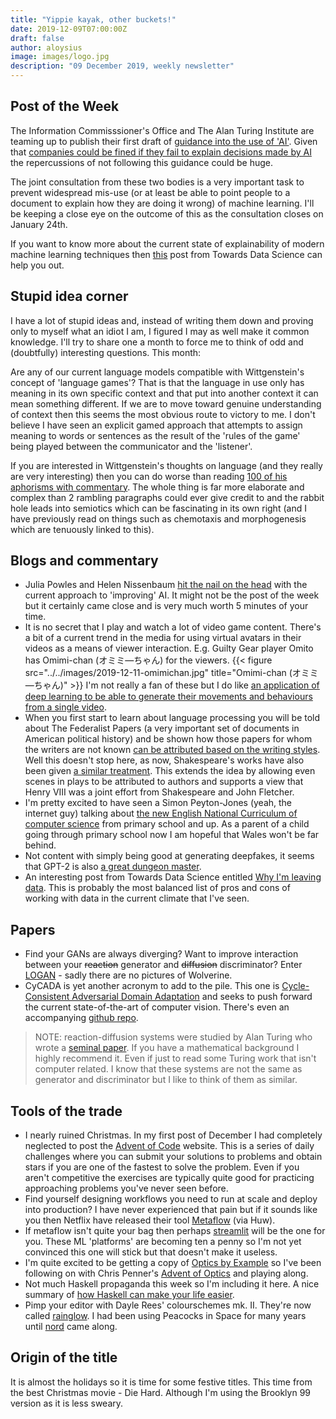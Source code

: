 ```yaml
---
title: "Yippie kayak, other buckets!"
date: 2019-12-09T07:00:00Z
draft: false
author: aloysius
image: images/logo.jpg
description: "09 December 2019, weekly newsletter"
---
```


## Post of the Week

The Information Commisssioner's Office and The Alan Turing Institute are
teaming up to publish their first draft of [guidance into the use of
'AI'](https://ico.org.uk/about-the-ico/news-and-events/blog-ico-and-the-alan-turing-institute-open-consultation-on-first-piece-of-ai-guidance/).
Given that [companies could be fined if they fail to explain decisions made by
AI](https://www.newscientist.com/article/2225186-companies-could-be-fined-if-they-fail-to-explain-decisions-made-by-ai/)
the repercussions of not following this guidance could be huge.

The joint consultation from these two bodies is a very important task to prevent
widespread mis-use (or at least be able to point people to a document to explain
how they are doing it wrong) of machine learning. I'll be keeping a close eye on
the outcome of this as the consultation closes on January 24th.

If you want to know more about the current state of explainability of modern
machine learning techniques then
[this](https://towardsdatascience.com/an-overview-of-model-explainability-in-modern-machine-learning-fc0f22c8c29a)
post from Towards Data Science can help you out.


## Stupid idea corner

I have a lot of stupid ideas and, instead of writing them down and proving only
to myself what an idiot I am, I figured I may as well make it common knowledge.
I'll try to share one a month to force me to think of odd and (doubtfully)
interesting questions. This month:

Are any of our current language models compatible with Wittgenstein's concept of
'language games'? That is that the language in use only has meaning in its own
specific context and that put into another context it can mean something
different. If we are to move toward genuine understanding of context then this
seems the most obvious route to victory to me. I don't believe I have seen an
explicit gamed approach that attempts to assign meaning to words or sentences as
the result of the 'rules of the game' being played between the communicator and
the 'listener'.

If you are interested in Wittgenstein's thoughts on language (and they really
are very interesting) then you can do worse than reading [100 of his aphorisms with
commentary](http://users.rcn.com/rathbone/lwtocc.htm). The whole thing is far
more elaborate and complex than 2 rambling paragraphs could ever give credit to
and the rabbit hole leads into semiotics which can be fascinating in its own
right (and I have previously read on things such as chemotaxis and
morphogenesis which are tenuously linked to this).


## Blogs and commentary

- Julia Powles and Helen Nissenbaum [hit the nail on the
  head](https://onezero.medium.com/the-seductive-diversion-of-solving-bias-in-artificial-intelligence-890df5e5ef53)
  with the current approach to 'improving' AI. It might not be the post of the
  week but it certainly came close and is very much worth 5 minutes of your time.
- It is no secret that I play and watch a lot of video game content. There's a
  bit of a current trend in the media for using virtual avatars in their videos
  as a means of viewer interaction. E.g. Guilty Gear player Omito has Omimi-chan
  (オミミ―ちゃん) for the viewers.
  {{< figure src="../../images/2019-12-11-omimichan.jpg" title="Omimi-chan (オミミ―ちゃん)" >}}
  I'm not really a fan of these but I do like [an application of deep learning
  to be able to generate their movements and behaviours from a single
  video](https://medium.com/syncedreview/deep-learning-model-morphs-vtube-talking-heads-with-a-few-mouse-clicks-e973772f5f0e).
- When you first start to learn about language processing you will be told about
  The Federalist Papers (a very important set of documents in American political
  history) and be shown how those papers for whom the writers are not known [can
  be attributed based on the writing
  styles](https://blog.jonlu.ca/posts/the-federalist-papers-author-identification-through-k-means-clustering).
  Well this doesn't stop here, as now, Shakespeare's works have also been given
  [a similar
  treatment](https://www.technologyreview.com/s/614742/machine-learning-has-revealed-exactly-how-much-of-a-shakespeare-play-was-written-by-someone/).
  This extends the idea by allowing even scenes in plays to be attributed to
  authors and supports a view that Henry VIII was a joint effort from
  Shakespeare and John Fletcher.
- I'm pretty excited to have seen a Simon Peyton-Jones (yeah, the internet guy)
  talking about [the new English National Curriculum of computer
  science](https://codesync.global/media/revolution-in-computing-education-at-school-opportunity-and-challenge-cmldn19/)
  from primary school and up. As a parent of a child going through primary
  school now I am hopeful that Wales won't be far behind.
- Not content with simply being good at generating deepfakes, it seems that
  GPT-2 is also [a great dungeon
  master](https://futurism.com/the-byte/roleplaying-ai-game-dungeon-master).
- An interesting post from Towards Data Science entitled [Why I'm leaving
  data](https://towardsdatascience.com/why-im-leaving-data-7201aac41ab4). This
  is probably the most balanced list of pros and cons of working with data in
  the current climate that I've seen.


## Papers

- Find your GANs are always diverging? Want to improve interaction between your
  ~~reaction~~ generator and ~~diffusion~~ discriminator? Enter
  [LOGAN](https://arxiv.org/abs/1912.00953) - sadly there are no pictures of
  Wolverine.
- CyCADA is yet another acronym to add to the pile. This one is
  [Cycle-Consistent Adversarial Domain
  Adaptation](https://arxiv.org/pdf/1711.03213.pdf) and seeks to push forward
  the current state-of-the-art of computer vision. There's even an accompanying
  [github repo](https://github.com/jhoffman/cycada_release).



> NOTE: reaction-diffusion systems were studied by Alan Turing who wrote a
> [seminal paper](http://www.dna.caltech.edu/courses/cs191/paperscs191/turing.pdf).
> If you have a mathematical background I highly recommend it. Even if just to
> read some Turing work that isn't computer related. I know that these systems
> are not the same as generator and discriminator but I like to think of them as
> similar.


## Tools of the trade

- I nearly ruined Christmas. In my first post of December I had completely
  neglected to post the [Advent of Code](https://adventofcode.com) website. This
  is a series of daily challenges where you can submit your solutions to
  problems and obtain stars if you are one of the fastest to solve the problem.
  Even if you aren't competitive the exercises are typically quite good for
  practicing approaching problems you've never seen before.
- Find yourself designing workflows you need to run at scale and deploy into
  production? I have never experienced that pain but if it sounds like you
  then Netflix have released their tool [Metaflow](https://metaflow.org/) (via
  Huw).
- If metaflow isn't quite your bag then perhaps
  [streamlit](https://github.com/streamlit/streamlit) will be the one for you.
  These ML 'platforms' are becoming ten a penny so I'm not yet convinced this
  one will stick but that doesn't make it useless.
- I'm quite excited to be getting a copy of [Optics by
  Example](https://leanpub.com/optics-by-example) so I've been following on with
  Chris Penner's [Advent of
  Optics](https://chrispenner.ca/posts/advent-of-optics-04) and playing along.
- Not much Haskell propaganda this week so I'm including it here. A nice summary
  of [how Haskell can make your life
  easier](https://williamyaoh.com/posts/2019-11-30-how-does-haskell-make-life-easier.html).
- Pimp your editor with Dayle Rees' colourschemes mk. II. They're now called
  [rainglow](https://rainglow.io/#gloom-contrast). I had been using Peacocks in
  Space for many years until [nord](https://www.nordtheme.com/) came along.


## Origin of the title

It is almost the holidays so it is time for some festive titles. This time from the
best Christmas movie - Die Hard. Although I'm using the Brooklyn 99 version as
it is less sweary.
